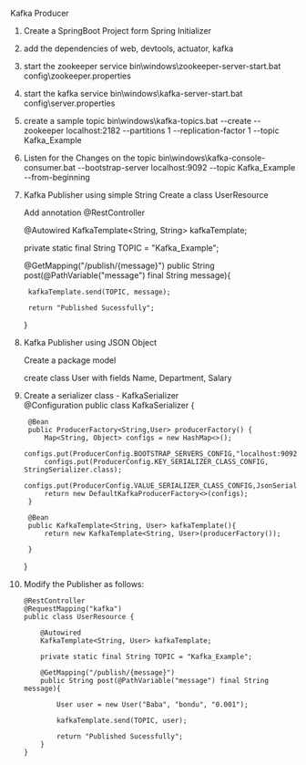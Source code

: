 Kafka Producer

1. Create a SpringBoot Project form Spring Initializer

2. add the dependencies of web, devtools, actuator, kafka

3. start the zookeeper service
	bin\windows\zookeeper-server-start.bat config\zookeeper.properties

4. start the kafka service
	bin\windows\kafka-server-start.bat config\server.properties

5. create a sample topic
	bin\windows\kafka-topics.bat --create --zookeeper localhost:2182 --partitions 1 --replication-factor 1 --topic Kafka_Example

6. Listen for the Changes on the topic
	bin\windows\kafka-console-consumer.bat --bootstrap-server localhost:9092 --topic Kafka_Example --from-beginning


7. Kafka Publisher using simple String
	Create a class UserResource

	Add annotation @RestController


	@Autowired
    KafkaTemplate<String, String> kafkaTemplate;


    private static final String TOPIC = "Kafka_Example";
    
    @GetMapping("/publish/{message}")
    public String post(@PathVariable("message") final String message){
                
        kafkaTemplate.send(TOPIC, message);
    	
        return "Published Sucessfully";
    }


8. Kafka Publisher using JSON Object

	Create a package model

	create class User with fields Name, Department, Salary

9. Create a serializer class - KafkaSerializer	
	@Configuration
	public class KafkaSerializer {

	    @Bean
	    public ProducerFactory<String,User> producerFactory() {
	        Map<String, Object> configs = new HashMap<>();
	        configs.put(ProducerConfig.BOOTSTRAP_SERVERS_CONFIG,"localhost:9092");
	        configs.put(ProducerConfig.KEY_SERIALIZER_CLASS_CONFIG, StringSerializer.class);
	        configs.put(ProducerConfig.VALUE_SERIALIZER_CLASS_CONFIG,JsonSerializer.class);
	        return new DefaultKafkaProducerFactory<>(configs);
	    }

	    @Bean
	    public KafkaTemplate<String, User> kafkaTemplate(){
	        return new KafkaTemplate<String, User>(producerFactory());

	    }
	}


10.	Modify the Publisher as follows:

		@RestController
		@RequestMapping("kafka")
		public class UserResource {

			@Autowired
		    KafkaTemplate<String, User> kafkaTemplate;
			
			private static final String TOPIC = "Kafka_Example";
		    
		    @GetMapping("/publish/{message}")
		    public String post(@PathVariable("message") final String message){
		                
		        User user = new User("Baba", "bondu", "0.001");

				kafkaTemplate.send(TOPIC, user);
		    	
		        return "Published Sucessfully";
		    }
		}



		